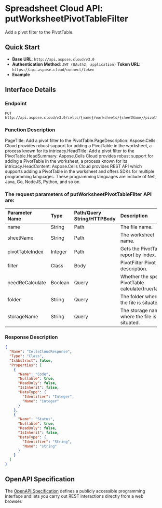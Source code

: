 # **Spreadsheet Cloud API: putWorksheetPivotTableFilter**

Add a pivot filter to the PivotTable. 


## **Quick Start**

- **Base URL**: `http://api.aspose.cloud/v3.0`
- **Authentication Method**: `JWT (OAuth2, application)`  **Token URL**: `https://api.aspose.cloud/connect/token`
- **Example** 

## **Interface Details**

### **Endpoint** 

```
PUT http://api.aspose.cloud/v3.0/cells/{name}/worksheets/{sheetName}/pivottables/{pivotTableIndex}/PivotFilters
```
### **Function Description**
PageTitle: Add a pivot filter to the PivotTable.PageDescription: Aspose.Cells Cloud provides robust support for adding a PivotTable in the worksheet, a process known for its intricacy.HeadTitle: Add a pivot filter to the PivotTable.HeadSummary: Aspose.Cells Cloud provides robust support for adding a PivotTable in the worksheet, a process known for its intricacy.HeadContent: Aspose.Cells Cloud provides REST API which supports adding a PivotTable in the worksheet and offers SDKs for multiple programming languages. These programming languages are include of Net, Java, Go, NodeJS, Python, and so on.

### The request parameters of **putWorksheetPivotTableFilter** API are: 

| Parameter Name | Type | Path/Query String/HTTPBody | Description | 
| :- | :- | :- |:- | 
|name|String|Path|The file name.|
|sheetName|String|Path|The worksheet name.|
|pivotTableIndex|Integer|Path|Gets the PivotTable report by index.|
|filter|Class|Body|PivotFilter Pivot filter description.|
|needReCalculate|Boolean|Query|Whether the specific PivotTable calculate(true/false).|
|folder|String|Query|The folder where the file is situated.|
|storageName|String|Query|The storage name where the file is situated.|

### **Response Description**
```json
{
  "Name": "CellsCloudResponse",
  "Type": "Class",
  "IsAbstract": false,
  "Properties": [
    {
      "Name": "Code",
      "Nullable": true,
      "ReadOnly": false,
      "IsInherit": false,
      "DataType": {
        "Identifier": "Integer",
        "Name": "integer"
      }
    },
    {
      "Name": "Status",
      "Nullable": true,
      "ReadOnly": false,
      "IsInherit": false,
      "DataType": {
        "Identifier": "String",
        "Name": "string"
      }
    }
  ]
}
```


## OpenAPI Specification

The [OpenAPI Specification](https://reference.aspose.cloud/cells/#/PivotTablesController/PutWorksheetPivotTableFilter) defines a publicly accessible programming interface and lets you carry out REST interactions directly from a web browser.
